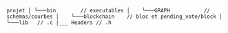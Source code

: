 `projet
│
└───bin        // executables
│   
└───GRAPH           // schemas/courbes
│   
└───blockchain    // bloc et pending_vote/block
│   
└───lib   // .c
  |___ Headers // .h
 `
